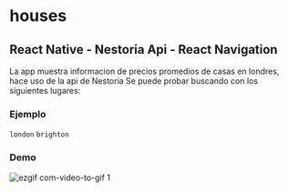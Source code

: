 # houses

## React Native - Nestoria Api - React Navigation
La app muestra informacion de precios promedios de casas en londres, hace uso de la api de Nestoria
Se puede probar buscando con los siguientes lugares: 
### Ejemplo
`london`
`brighton`

###  Demo
![ezgif com-video-to-gif 1](https://user-images.githubusercontent.com/29106855/42067788-c36a7968-7b0d-11e8-9f13-0c50ca7c95a2.gif)
